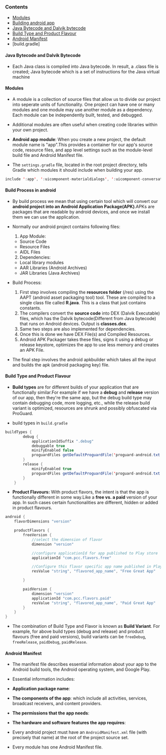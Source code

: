 ### Contents
  * [Modules](modules)
  * [Building android app](#building-android-app)
  * [Java Bytecode and Dalvik bytecode](#java-bytecode-and)
  * [Build Type and Product Flavour](#build-type-and-product-flavour)
  * [Android Manifest](#android-manifest)
  * [build.gradle]
  
#### Java Bytecode and Dalvik Bytecode
* Each Java class is compiled into Java bytecode. In result, a .class file is created; Java bytecode which is a set of instructions for the Java virtual machine

#### Modules
* A module is a collection of source files that allow us to divide our project into seperate units of functionality. One project can have one or many modules and one module may use another module as a dependency. Each module can be independently built, tested, and debugged.

* Additional modules are often useful when creating code libraries within your own project.

* **Android app module**:  When you create a new project, the default module name is "app".This provides a container for our app's source code, resource files, and app level settings such as the module-level build file and Android Manifest file.

* The ```settings.gradle``` file, located in the root project directory, tells Gradle which modules it should include when building your app. 

```java
include ':app', ':uicomponent-materialdialogs', ':uicomponent-conversationwindow', ':uicomponent-waitingdots', ':uicomponent-textdrawable', ':uicomponent-progresswheel', ':uicomponent-shimmer', ':uicomponent-photoview'
```

#### Build Process in android

* By build process we mean that using certain tool which will convert our **android project into an Android Application Package(APK)**.APKs are packages that are readable by android devices, and once we install them we can use the application.
* Normally our android project contains following files: 
  1. App Module:
    * Source Code
    * Resource Files
    * AIDL Files
  2. Dependencies:
    * Local library modules
    * AAR Libraries (Android Archives)
    * JAR Libraries (Java Archives)

* Build Process: 
  1. First step involves compiling the **resources folder** (/res) using the AAPT (android asset packaging tool) tool. These are compiled to a single class file called **R.java**. This is a class that just contains constants. 
  2. The compilers convert the **source code** into DEX (Dalvik Executable) files, which has the Dalvik bytecode(Different from Java bytecode) that runs on Android devices. Output is **classes.dex**.
  3. Same two steps are also implemented for dependencies.
  4. Once this is done we have DEX File(s) and Compiled Resources.
  5. Android APK Packager takes these files, signs it using a debug or release keystore, optimizes the app to use less memory and creates an APK File.

* The final step involves the android apkbuilder which takes all the input and builds the apk (android packaging key) file.
  
#### Build Type and Product Flavour

* **Build types** are for different builds of your application that are functionally similar.For example if we have a **debug** and **release** version of our app, then they're the same app, but the debug build type may contain debugging code,  more logging, etc., while the release build variant is optimized, resources are shrunk and possibly obfuscated via ProGuard. 

* build types in ```build.gradle```
```java
buildTypes {
        debug {
            applicationIdSuffix ".debug"
            debuggable true
            minifyEnabled false
            proguardFiles getDefaultProguardFile('proguard-android.txt'), 'proguard-rules.pro'
        }
        release {
            minifyEnabled true
            proguardFiles getDefaultProguardFile('proguard-android.txt'), 'proguard-rules.pro'
        }
    }
```

* **Product Flavours:** With product flavors, the intent is that the app is functionally different in some way.Like a **free vs. a paid** version of your app. In such cases certain functionalities are different, hidden or added in product flavours.

```java
android {
    flavorDimensions "version"

    productFlavors {
        freeVersion {
            //select the dimension of flavor
            dimension "version"

            //configure applicationId for app published to Play store
            applicationId "com.pcc.flavors.free"

            //Configure this flavor specific app name published in Play Store
            resValue "string", "flavored_app_name", "Free Great App"

        }

        paidVersion {
            dimension "version"
            applicationId "com.pcc.flavors.paid"
            resValue "string", "flavored_app_name", "Paid Great App"
        }
    }
}
```

* The combination of Build Type and Flavor is known as **Build Variant**. For example, for above build types (debug and release) and product flavours (free and paid versions), build variants can be ```freeDebug```, ```freeRelease```, ```paidDebug```, ```paidRelease```.

#### Android Manifest
* The manifest file describes essential information about your app to the Android build tools, the Android operating system, and Google Play.

* Essential information includes: 
 * **Application package name**:
 * **The components of the app**: which include all activities, services, broadcast receivers, and content providers.
 * **The permissions that the app needs**: 
 * **The hardware and software features the app requires**:

* Every android project must have an ```AndroidManifest.xml``` file (with precisely that name) at the root of the project source set. 

* Every module has one Android Manifest file.
